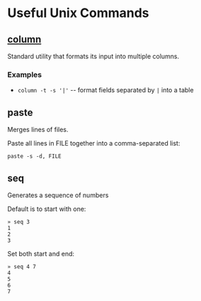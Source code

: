 # Useful Unix Commands

## [column](https://www.man7.org/linux/man-pages/man1/column.1.html)

Standard utility that formats its input into multiple columns.

### Examples

- `column -t -s '|'` -- format fields separated by `|` into a table

## paste

Merges lines of files.

Paste all lines in FILE together into a comma-separated list:

```shellsession
paste -s -d, FILE
```

## seq

Generates a sequence of numbers

Default is to start with one:

```shellsession
» seq 3
1
2
3
```

Set both start and end:

```shellsession
» seq 4 7
4
5
6
7
```
